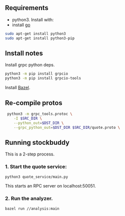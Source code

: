## Requirements

* python3. Install with:
* install [go](https://golang.org/doc/install?download=go1.13.linux-amd64.tar.gz)

```sh
sudo apt-get install python3
sudo apt-get install python3-pip
```

## Install notes
Install grpc python deps.
```sh
python3 -m pip install grpcio
python3 -m pip install grpcio-tools
```
Install [Bazel](https://docs.bazel.build/versions/master/install.html).

## Re-compile protos
```sh
 python3 -m grpc_tools.protoc \
	-I $SRC_DIR \
	--python_out=$DST_DIR \
	--grpc_python_out=$DST_DIR $SRC_DIR/quote.proto \
```

## Running stockbuddy
This is a 2-step process.
### 1. Start the quote service:

```sh
python3 quote_service/main.py
```

This starts an RPC server on localhost:50051.

### 2. Run the analyzer.

```sh
bazel run //analysis:main
```
